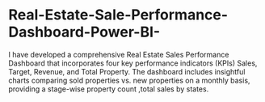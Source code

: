 # Real-Estate-Sale-Performance-Dashboard-Power-BI-
I have developed a comprehensive Real Estate Sales Performance Dashboard that incorporates four key performance indicators (KPIs) Sales, Target, Revenue, and Total Property. The dashboard includes insightful charts comparing sold properties vs. new properties on a monthly basis, providing a stage-wise property count ,total sales by states. 
